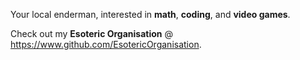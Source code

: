 Your local enderman, interested in **math**, **coding**, and **video games**.

Check out my **Esoteric Organisation** @ https://www.github.com/EsotericOrganisation.
